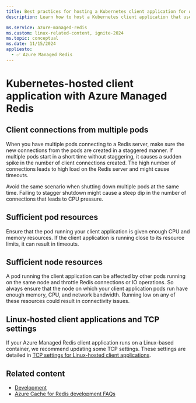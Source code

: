 ```yaml
---
title: Best practices for hosting a Kubernetes client application for Azure Managed Redis
description: Learn how to host a Kubernetes client application that uses Azure Managed Redis.

ms.service: azure-managed-redis
ms.custom: linux-related-content, ignite-2024
ms.topic: conceptual
ms.date: 11/15/2024
appliesto:
  - ✅ Azure Managed Redis
---
```


# Kubernetes-hosted client application with Azure Managed Redis

## Client connections from multiple pods

When you have multiple pods connecting to a Redis server, make sure the new connections from the pods are created in a staggered manner. If multiple pods start in a short time without staggering, it causes a sudden spike in the number of client connections created. The high number of connections leads to high load on the Redis server and might cause timeouts.

Avoid the same scenario when shutting down multiple pods at the same time. Failing to stagger shutdown might cause a steep dip in the number of connections that leads to CPU pressure.

## Sufficient pod resources

Ensure that the pod running your client application is given enough CPU and memory resources. If the client application is running close to its resource limits, it can result in timeouts.

## Sufficient node resources

A pod running the client application can be affected by other pods running on the same node and throttle Redis connections or IO operations. So always ensure that the node on which your client application pods run have enough memory, CPU, and network bandwidth. Running low on any of these resources could result in connectivity issues.

## Linux-hosted client applications and TCP settings

If your Azure Managed Redis client application runs on a Linux-based container, we recommend updating some TCP settings. These settings are detailed in [TCP settings for Linux-hosted client applications](best-practices-connection.md#tcp-settings-for-linux-hosted-client-applications).

## Related content

- [Development](best-practices-development.md)
- [Azure Cache for Redis development FAQs](development-faq.yml)
